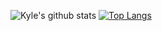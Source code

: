 ![Kyle's github stats](https://github-readme-stats.vercel.app/api?username=kyletruong&show_icons=true&count_private=true)
[![Top Langs](https://github-readme-stats.vercel.app/api/top-langs/?username=kyletruong)](https://github.com/anuraghazra/github-readme-stats)

